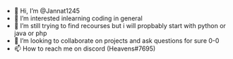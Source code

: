 - 👋 Hi, I’m @Jannat1245
- 👀 I’m interested inlearning coding in general
- 🌱 I’m still trying to find recourses but i will propbably start with python or java or php
- 💞️ I’m looking to collaborate on projects and ask questions for sure 0-0
- 📫 How to reach me on discord (Heavens#7695)

<!---
Jannat1245/Jannat1245 is a ✨ special ✨ repository because its `README.md` (this file) appears on your GitHub profile.
You can click the Preview link to take a look at your changes.
--->
